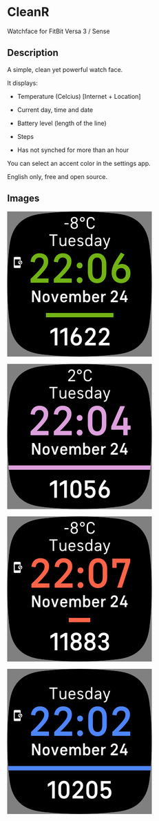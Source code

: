 # CleanR

Watchface for FitBit Versa 3 / Sense

## Description

A simple, clean yet powerful watch face.

It displays:

- Temperature (Celcius) [Internet + Location]

- Current day, time and date

- Battery level (length of the line)

- Steps

- Has not synched for more than an hour

You can select an accent color in the settings app.

English only, free and open source.

## Images

![Watchface Example 1](/media/wf1.png)

![Watchface Example 2](/media/wf2.png)

![Watchface Example 3](/media/wf3.png)

![Watchface Example 4](/media/wf4.png)
